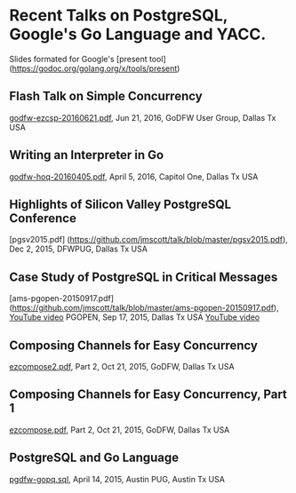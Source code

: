 # Recent Talks on PostgreSQL, Google's Go Language and YACC.
 Slides formated for Google's
 [present tool] (https://godoc.org/golang.org/x/tools/present)
 
## Flash Talk on Simple Concurrency
 [godfw-ezcsp-20160621.pdf](https://github.com/jmscott/talk/blob/master/godfw-ezcsp-20160621.pdf), Jun 21, 2016, GoDFW User Group, Dallas Tx USA

## Writing an Interpreter in Go
 [godfw-hoq-20160405.pdf](https://github.com/jmscott/talk/blob/master/godfw-hoq-20160405.pdf), April 5, 2016, Capitol One, Dallas Tx USA

## Highlights of Silicon Valley PostgreSQL Conference
 [pgsv2015.pdf] (https://github.com/jmscott/talk/blob/master/pgsv2015.pdf), Dec 2, 2015, DFWPUG, Dallas Tx USA

## Case Study of PostgreSQL in Critical Messages
 [ams-pgopen-20150917.pdf] (https://github.com/jmscott/talk/blob/master/ams-pgopen-20150917.pdf), [YouTube video](https://www.youtube.com/watch?v=tNl9pY4PSyg) PGOPEN, Sep 17, 2015, Dallas Tx USA
 [YouTube video](https://www.youtube.com/watch?v=tNl9pY4PSyg)

## Composing Channels for Easy Concurrency
 [ezcompose2.pdf](https://github.com/jmscott/talk/blob/master/ezcompose2.pdf), Part 2, Oct 21, 2015, GoDFW, Dallas Tx USA

## Composing Channels for Easy Concurrency, Part 1
 [ezcompose.pdf](https://github.com/jmscott/talk/blob/master/ezcompose.pdf), Part 2, Oct 21, 2015, GoDFW, Dallas Tx USA
 
## PostgreSQL and Go Language
 [pgdfw-gopq.sql](https://github.com/jmscott/talk/blob/master/pgdfw-gopq.pdf), April 14, 2015, Austin PUG, Austin Tx USA
